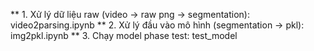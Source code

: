 ** 1. Xử lý dữ liệu raw (video -> raw png -> segmentation): video2parsing.ipynb
** 2. Xử lý đầu vào mô hình (segmentation -> pkl): img2pkl.ipynb
** 3. Chạy model phase test: test_model
